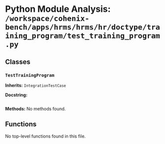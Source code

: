 # Python Module Analysis: `/workspace/cohenix-bench/apps/hrms/hrms/hr/doctype/training_program/test_training_program.py`

## Classes

### `TestTrainingProgram`
**Inherits:** `IntegrationTestCase`


**Docstring:**
```

```

**Methods:**
No methods found.




## Functions

No top-level functions found in this file.
